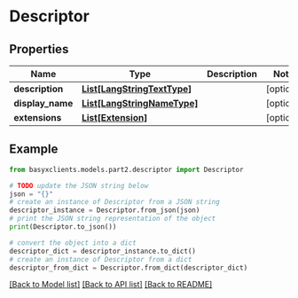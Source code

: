 # Descriptor


## Properties

Name | Type | Description | Notes
------------ | ------------- | ------------- | -------------
**description** | [**List[LangStringTextType]**](LangStringTextType.md) |  | [optional] 
**display_name** | [**List[LangStringNameType]**](LangStringNameType.md) |  | [optional] 
**extensions** | [**List[Extension]**](Extension.md) |  | [optional] 

## Example

```python
from basyxclients.models.part2.descriptor import Descriptor

# TODO update the JSON string below
json = "{}"
# create an instance of Descriptor from a JSON string
descriptor_instance = Descriptor.from_json(json)
# print the JSON string representation of the object
print(Descriptor.to_json())

# convert the object into a dict
descriptor_dict = descriptor_instance.to_dict()
# create an instance of Descriptor from a dict
descriptor_from_dict = Descriptor.from_dict(descriptor_dict)
```
[[Back to Model list]](../README.md#documentation-for-models) [[Back to API list]](../README.md#documentation-for-api-endpoints) [[Back to README]](../README.md)


